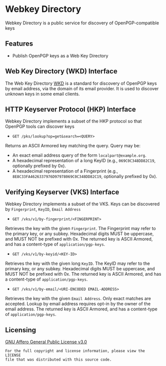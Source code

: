 Webkey Directory
================
Webkey Directory is a public service for discovery of OpenPGP-compatible keys

## Features
- Publish OpenPGP keys as a Web Key Directory

## Web Key Directory (WKD) Interface
The Web Key Directory [WKD](https://datatracker.ietf.org/doc/draft-koch-openpgp-webkey-service)
is a standard for discovery of OpenPGP keys by email address, via the domain of its email provider.
It is used to discover unknown keys in some email clients.

## HTTP Keyserver Protocol (HKP) Interface
Webkey Directory implements a subset of the HKP protocol so that OpenPGP tools can discover keys
* `GET /pks/lookup?op=get&search=<QUERY>`

Returns an ASCII Armored key matching the query. Query may be:
* An exact email address query of the form `localpart@example.org`.
* A hexadecimal representation of a long KeyID (e.g., `069C0C348DD82C19`, optionally prefixed by 0x).
* A hexadecimal representation of a Fingerprint (e.g., `8E8C33FA4626337976D97978069C0C348DD82C19`,
  optionally prefixed by 0x).

## Verifying Keyserver (VKS) Interface
Webkey Directory implements a subset of the VKS.
Keys can be discovered by `Fingerprint`, `KeyID`, `Email Address`

* `GET /vks/v1/by-fingerprint/<FINGERPRINT>`

Retrieves the key with the given `Fingerprint`.
The Fingerprint may refer to the primary key, or any subkey.
Hexadecimal digits MUST be uppercase, and MUST NOT be prefixed with 0x.
The returned key is ASCII Armored, and has a content-type of `application/pgp-keys`.

* `GET /vks/v1/by-keyid/<KEY-ID>`

Retrieves the key with the given long `KeyID`.
The KeyID may refer to the primary key, or any subkey.
Hexadecimal digits MUST be uppercase, and MUST NOT be prefixed with 0x.
The returned key is ASCII Armored, and has a content-type of `application/pgp-keys`.

* `GET /vks/v1/by-email/<URI-ENCODED EMAIL-ADDRESS>`

Retrieves the key with the given `Email Address`. Only exact matches are accepted.
Lookup by email address requires opt-in by the owner of the email address.
The returned key is ASCII Armored, and has a content-type of `application/pgp-keys`.

## Licensing
[GNU Affero General Public License v3.0](LICENSE)

    For the full copyright and license information, please view the LICENSE
    file that was distributed with this source code.
